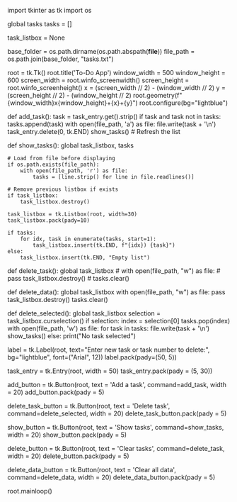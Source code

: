 import tkinter as tk
import os

global tasks
tasks = []

task_listbox = None

base_folder = os.path.dirname(os.path.abspath(__file__))
file_path = os.path.join(base_folder, "tasks.txt")

root = tk.Tk()
root.title('To-Do App')
window_width = 500
window_height = 600
screen_width = root.winfo_screenwidth()
screen_height = root.winfo_screenheight()
x = (screen_width // 2) - (window_width // 2)
y = (screen_height // 2) - (window_height // 2)
root.geometry(f"{window_width}x{window_height}+{x}+{y}")
root.configure(bg="lightblue")

def add_task():
    task = task_entry.get().strip()
    if task and task not in tasks:
        tasks.append(task)
        with open(file_path, 'a') as file:
            file.write(task + '\n')
        task_entry.delete(0, tk.END)
        show_tasks()  # Refresh the list
        
def show_tasks():
    global task_listbox, tasks

    # Load from file before displaying
    if os.path.exists(file_path):
        with open(file_path, 'r') as file:
            tasks = [line.strip() for line in file.readlines()]

    # Remove previous listbox if exists
    if task_listbox:
        task_listbox.destroy()

    task_listbox = tk.Listbox(root, width=30)
    task_listbox.pack(pady=10)

    if tasks:
        for idx, task in enumerate(tasks, start=1):
            task_listbox.insert(tk.END, f"{idx}) {task}")
    else:
        task_listbox.insert(tk.END, "Empty list")
    
def delete_task():
    global task_listbox
    # with open(file_path, "w") as file:
    #     pass
    task_listbox.destroy()
    # tasks.clear()
    
def delete_data():
    global task_listbox
    with open(file_path, "w") as file:
         pass
    task_listbox.destroy()
    tasks.clear()
    
def delete_selected():
    global task_listbox
    selection = task_listbox.curselection()
    if selection:
        index = selection[0]
        tasks.pop(index)
        with open(file_path, 'w') as file:
            for task in tasks:
                file.write(task + '\n')
        show_tasks()
    else:
        print("No task selected")

label = tk.Label(root, text="Enter new task or task number to delete:", bg="lightblue", font=("Arial", 12))
label.pack(pady=(50, 5))

task_entry = tk.Entry(root, width = 50)
task_entry.pack(pady = (5, 30))

add_button = tk.Button(root, text = 'Add a task', command=add_task, width = 20)
add_button.pack(pady = 5)

delete_task_button = tk.Button(root, text = 'Delete task', command=delete_selected, width = 20)
delete_task_button.pack(pady = 5)

show_button = tk.Button(root, text = 'Show tasks', command=show_tasks, width = 20)
show_button.pack(pady = 5)

delete_button = tk.Button(root, text = 'Clear tasks', command=delete_task, width = 20)
delete_button.pack(pady = 5)

delete_data_button = tk.Button(root, text = 'Clear all data', command=delete_data, width = 20)
delete_data_button.pack(pady = 5)

root.mainloop()
